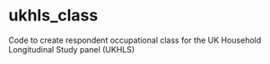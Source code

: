 # ukhls_class
Code to create respondent occupational class for the UK Household Longitudinal Study panel (UKHLS)
